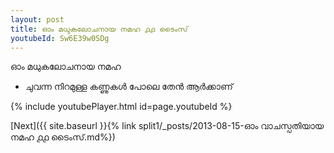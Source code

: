 ```yaml
---
layout: post
title: ഓം മധുകലോചനായ നമഹ ൧൧ ടൈംസ്
youtubeId: Sw6E39w0SDg
---
```

 
 
 ഓം മധുകലോചനായ നമഹ 
 
 -  ചുവന്ന നിറമുള്ള കണ്ണുകൾ പോലെ തേൻ ആർക്കാണ് 
 
  
 
  
 
 
 
 
 
 


{% include youtubePlayer.html id=page.youtubeId %}
 
[Next]({{ site.baseurl }}{% link  split1/_posts/2013-08-15-ഓം വാചസ്പതിയായ നമഹ ൧൧ ടൈംസ്.md%})
 
